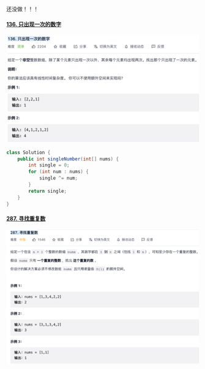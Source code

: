 还没做！！！ 

#### [136. 只出现一次的数字](https://leetcode-cn.com/problems/single-number/)

![image-20220119210809762](10%20Bi%20Representation%20&%20Operation.assets/image-20220119210809762.png)

```java
class Solution {
    public int singleNumber(int[] nums) {
        int single = 0;
        for (int num : nums) {
            single ^= num;
        }
        return single;
    }
}
```



#### [287. 寻找重复数](https://leetcode-cn.com/problems/find-the-duplicate-number/)

![image-20220124144711508](10%20Bi%20Representation%20&%20Operation.assets/image-20220124144711508.png)
